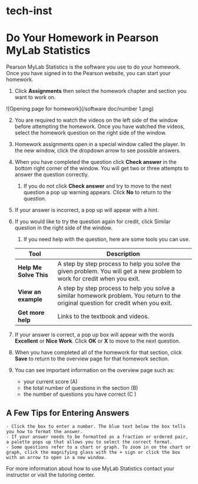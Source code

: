 # tech-inst
# Do Your Homework in Pearson MyLab Statistics
 
Pearson MyLab Statistics is the software you use to do your homework. Once you have signed in to the Pearson website, you can start your homework.

1. Click **Assignments** then select the homework chapter and section you want to work on.

![Opening page for homework](/software doc/number 1.png)

2. You are required to watch the videos on the left side of the window before attempting the homework. Once you have watched the videos, select the homework question on the right side of the window.

3. Homework assignments open in a special window called the player. In the new window, click the dropdown arrow to see possible answers.

4. When you have completed the question click **Check answer** in the bottom right corner of the window. You will get two or three attempts to answer the question correctly.
    1.  If you do not click **Check answer** and try to move to the next question a pop up warning appears. Click **No** to return to the question.

5. If your answer is incorrect, a pop up will appear with a hint.

6. If you would like to try the question again for credit,  click Similar question in the right side of the window.
    1. If you need help with the question, here are some tools you can use.

    | Tool              | Description                           |
    |-------------------|---------------------------------------|
    | **Help Me Solve This** | A step by step process to help you solve the given problem. You will get a new problem to work for credit when you exit. |
    | **View an example**| A step by step process to help you solve a similar homework problem. You return to the original question for credit when you exit. |
    | **Get more help** | Links to the textbook and videos. |
    
7.  If your answer is correct, a pop up box will appear with the words **Excellent** or **Nice Work**. Click **OK** or **X** to move to the next question.
8.  When you have completed all of the homework for that section, click **Save** to return to the overview page for that homework section.
9.  You can see important information on the overview page such as:
    - your current score (A)
    - the total number of questions in the section (B)
    - the number of questions you have correct (C )

## A Few Tips for Entering Answers

    - Click the box to enter a number. The blue text below the box tells you how to format the answer.
    - If your answer needs to be formatted as a fraction or ordered pair, a palette pops up that allows you to select the correct format.
    - Some questions refer to a chart or graph. To zoom in on the chart or graph, click the magnifying glass with the + sign or click the box with an arrow to open in a new window.

For more information about how to use MyLab Statistics contact your instructor or visit the tutoring center.



